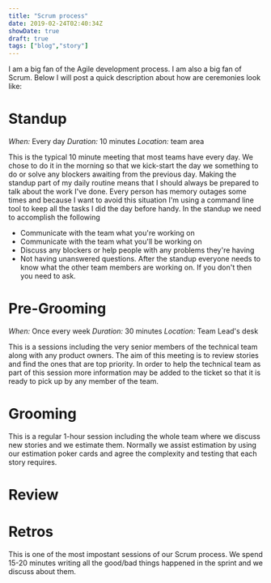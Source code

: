 ```yaml
---
title: "Scrum process"
date: 2019-02-24T02:40:34Z
showDate: true
draft: true
tags: ["blog","story"]
---
```


I am a big fan of the Agile development process. I am also a big fan of Scrum. Below I will post a quick description about how are ceremonies look like:

# Standup

*When:* Every day
*Duration:* 10 minutes
*Location:* team area

This is the typical 10 minute meeting that most teams have every day. We chose to do it in the morning so that we kick-start the day we something to do or solve any blockers awaiting from the previous day. Making the standup part of my daily routine means that I should always be prepared to talk about the work I've done. Every person has memory outages some times and because I want to avoid this situation I'm using a command line tool to keep all the tasks I did the day before handy. In the standup we need to accomplish the following
* Communicate with the team what you're working on
* Communicate with the team what you'll be working on
* Discuss any blockers or help people with any problems they're having
* Not having unanswered questions. After the standup everyone needs to know what the other team members are working on. If you don't then you need to ask.

# Pre-Grooming
*When:* Once every week
*Duration:* 30 minutes
*Location:* Team Lead's desk

This is a sessions including the very senior members of the technical team along with any product owners. The aim of this meeting is to review stories and find the ones that are top priority. In order to help the technical team as part of this session more information may be added to the ticket so that it is ready to pick up by any member of the team. 

# Grooming

This is a regular 1-hour session including the whole team where we discuss new stories and we estimate them. Normally we assist estimation by using our estimation poker cards and agree the complexity and testing that each story requires.

# Review

# Retros

This is one of the most impostant sessions of our Scrum process. We spend 15-20 minutes writing all the good/bad things happened in the sprint and we discuss about them.

